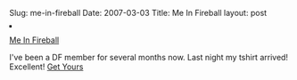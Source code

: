 Slug: me-in-fireball
Date: 2007-03-03
Title: Me In Fireball
layout: post

<a href="http://www.flickr.com/photos/redmonk/407717914/" title="photo sharing"><img alt="" class="at-xid-6a010534988cd3970b0120a5b369eb970c" src="http://steveivy.typepad.com/.a/6a010534988cd3970b0120a5b369eb970c-pi" style="border: solid 2px #000000;" /></a>

[Me In Fireball](http://www.flickr.com/photos/redmonk/407717914/)

I&#39;ve been a DF member for several months now. Last night my tshirt arrived! Excellent! [Get Yours](http://daringfireball.net/members/)
